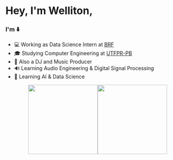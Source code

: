 # Hey, I'm Welliton,

### I'm ⬇️
- 💻 Working as Data Science Intern at [BRF](https://www.brf-global.com/)
- 🎓 Studying Computer Engineering at [UTFPR-PB](http://www.utfpr.edu.br/)
- 🎹 Also a DJ and Music Producer
- 🔊 Learning Audio Engineering & Digital Signal Processing 
- 🤖 Learning AI & Data Science

<p align="center">
<a href="https://github.com/whoiswelliton">
  <img height="190em" src="https://github-readme-stats.vercel.app/api?username=whoiswelliton&layout=compact&show_icons=true&count_private=true&theme=react"/><img height="190em" src="https://github-readme-stats.vercel.app/api/top-langs/?username=whoiswelliton&langs_count=10&theme=react&layout=compact"/>
</a>
</p>
